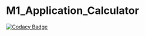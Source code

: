# M1_Application_Calculator
[![Codacy Badge](https://app.codacy.com/project/badge/Grade/5cc68b8b5dd44d4a8c8394179eff5f94)](https://www.codacy.com/gh/dilshadalam68/M1_Application_Calculator/dashboard?utm_source=github.com&amp;utm_medium=referral&amp;utm_content=dilshadalam68/M1_Application_Calculator&amp;utm_campaign=Badge_Grade)
